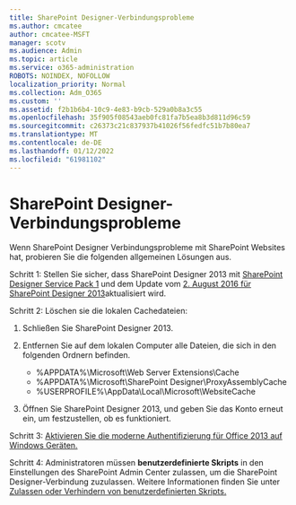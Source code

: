```yaml
---
title: SharePoint Designer-Verbindungsprobleme
ms.author: cmcatee
author: cmcatee-MSFT
manager: scotv
ms.audience: Admin
ms.topic: article
ms.service: o365-administration
ROBOTS: NOINDEX, NOFOLLOW
localization_priority: Normal
ms.collection: Adm_O365
ms.custom: ''
ms.assetid: f2b1b6b4-10c9-4e83-b9cb-529a0b8a3c55
ms.openlocfilehash: 35f905f08543aeb0fc81fa7b5ea8b3d811d96c59
ms.sourcegitcommit: c26373c21c837937b41026f56fedfc51b7b80ea7
ms.translationtype: MT
ms.contentlocale: de-DE
ms.lasthandoff: 01/12/2022
ms.locfileid: "61981102"
---
```

# <a name="sharepoint-designer-connection-issues"></a>SharePoint Designer-Verbindungsprobleme 

Wenn SharePoint Designer Verbindungsprobleme mit SharePoint Websites hat, probieren Sie die folgenden allgemeinen Lösungen aus.

Schritt 1: Stellen Sie sicher, dass SharePoint Designer 2013 mit [SharePoint Designer Service Pack 1](https://support.microsoft.com/help/2817441/description-of-microsoft-sharepoint-designer-2013-service-pack-1-sp1) und dem Update vom [2. August 2016 für SharePoint Designer 2013](https://support.microsoft.com/help/3114721/august-2-2016-update-for-sharepoint-designer-2013-kb3114721)aktualisiert wird.



Schritt 2: Löschen sie die lokalen Cachedateien:

1. Schließen Sie SharePoint Designer 2013.

2. Entfernen Sie auf dem lokalen Computer alle Dateien, die sich in den folgenden Ordnern befinden.

    - %APPDATA%\Microsoft\Web Server Extensions\Cache
    - %APPDATA%\Microsoft\SharePoint Designer\ProxyAssemblyCache
    - %USERPROFILE%\AppData\Local\Microsoft\WebsiteCache

3. Öffnen Sie SharePoint Designer 2013, und geben Sie das Konto erneut ein, um festzustellen, ob es funktioniert.

Schritt 3: [Aktivieren Sie die moderne Authentifizierung für Office 2013 auf Windows Geräten.](https://docs.microsoft.com/microsoft-365/admin/security-and-compliance/enable-modern-authentication)

Schritt 4: Administratoren müssen **benutzerdefinierte Skripts** in den Einstellungen des SharePoint Admin Center zulassen, um die SharePoint Designer-Verbindung zuzulassen. Weitere Informationen finden Sie unter [Zulassen oder Verhindern von benutzerdefinierten Skripts.](https://docs.microsoft.com/sharepoint/allow-or-prevent-custom-script)


